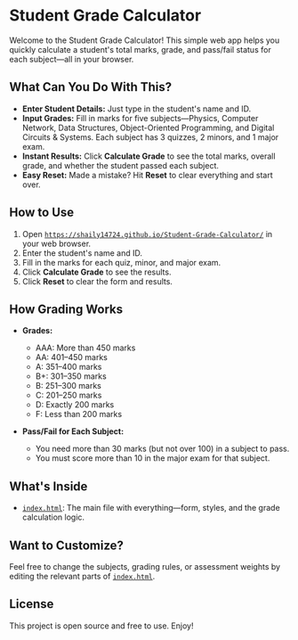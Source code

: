 # Student Grade Calculator

Welcome to the Student Grade Calculator! This simple web app helps you quickly calculate a student's total marks, grade, and pass/fail status for each subject—all in your browser.

## What Can You Do With This?

- **Enter Student Details:** Just type in the student's name and ID.
- **Input Grades:** Fill in marks for five subjects—Physics, Computer Network, Data Structures, Object-Oriented Programming, and Digital Circuits & Systems. Each subject has 3 quizzes, 2 minors, and 1 major exam.
- **Instant Results:** Click **Calculate Grade** to see the total marks, overall grade, and whether the student passed each subject.
- **Easy Reset:** Made a mistake? Hit **Reset** to clear everything and start over.

## How to Use

1. Open [`https://shaily14724.github.io/Student-Grade-Calculator/`](https://shaily14724.github.io/Student-Grade-Calculator/) in your web browser.
2. Enter the student's name and ID.
3. Fill in the marks for each quiz, minor, and major exam.
4. Click **Calculate Grade** to see the results.
5. Click **Reset** to clear the form and results.

## How Grading Works

- **Grades:**
  - AAA: More than 450 marks
  - AA: 401–450 marks
  - A: 351–400 marks
  - B+: 301–350 marks
  - B: 251–300 marks
  - C: 201–250 marks
  - D: Exactly 200 marks
  - F: Less than 200 marks

- **Pass/Fail for Each Subject:**
  - You need more than 30 marks (but not over 100) in a subject to pass.
  - You must score more than 10 in the major exam for that subject.

## What's Inside

- [`index.html`](index.html): The main file with everything—form, styles, and the grade calculation logic.

## Want to Customize?

Feel free to change the subjects, grading rules, or assessment weights by editing the relevant parts of [`index.html`](index.html).

## License

This project is open source and free to use. Enjoy!
